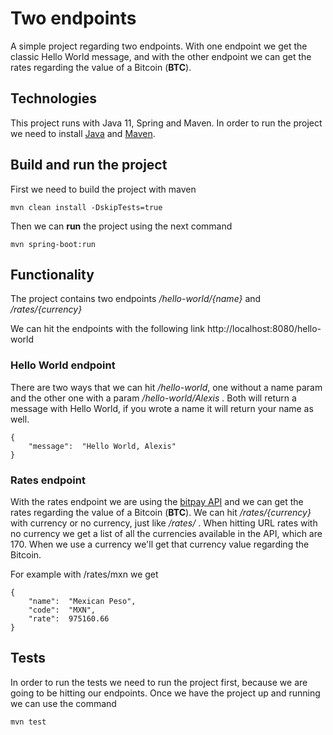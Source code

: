 # Two endpoints

A simple project regarding two endpoints. With one endpoint we get the classic Hello World message, and with the other endpoint we can get the rates regarding the value of a Bitcoin (**BTC**).

## Technologies

This project runs with Java 11, Spring and Maven. In order to run the project we need to install [Java](https://www.oracle.com/mx/java/technologies/javase-jdk11-downloads.html) and [Maven](https://maven.apache.org/install.html).

## Build and run the project

First we need to build the project with maven

    mvn clean install -DskipTests=true

Then we can **run** the project using the next command

    mvn spring-boot:run

## Functionality

The project contains two endpoints _/hello-world/{name}_ and _/rates/{currency}_

We can hit the endpoints with the following link http://localhost:8080/hello-world

### Hello World endpoint

There are two ways that we can hit _/hello-world_, one without a name param and the other one with a param _/hello-world/Alexis_ . Both will return a message with Hello World, if you wrote a name it will return your name as well.

    {
    	"message":  "Hello World, Alexis"
    }

### Rates endpoint

With the rates endpoint we are using the [bitpay API](https://bitpay.com/api/) and we can get the rates regarding the value of a Bitcoin (**BTC**). We can hit _/rates/{currency}_ with currency or no currency, just like _/rates/_ . When hitting URL rates with no currency we get a list of all the currencies available in the API, which are 170. When we use a currency we'll get that currency value regarding the Bitcoin.

For example with /rates/mxn we get

    {
    	"name":  "Mexican Peso",
    	"code":  "MXN",
    	"rate":  975160.66
    }

## Tests

In order to run the tests we need to run the project first, because we are going to be hitting our endpoints. Once we have the project up and running we can use the command

    mvn test
